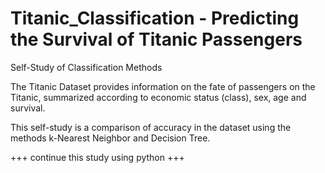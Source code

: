# Titanic_Classification - Predicting the Survival of Titanic Passengers
Self-Study of Classification Methods

The Titanic Dataset provides information on the fate of passengers on the Titanic, summarized according to economic status (class), sex, age and survival.

This self-study is a comparison of accuracy in the dataset using the methods k-Nearest Neighbor and Decision Tree.

+++ continue this study using python +++
